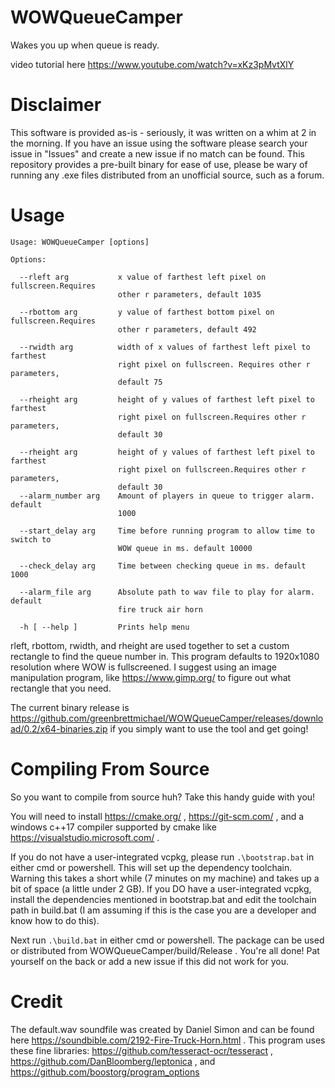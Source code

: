 # WOWQueueCamper
Wakes you up when queue is ready. 

video tutorial here  https://www.youtube.com/watch?v=xKz3pMvtXlY

# Disclaimer
This software is provided as-is - seriously, it was written on a whim at 2 in the morning. If you have an issue using the software please search your issue in "Issues" and create a new issue if no match can be found. This repository provides a pre-built binary for ease of use, please be wary of running any .exe files distributed from an unofficial source, such as a forum.

# Usage
```
Usage: WOWQueueCamper [options]

Options:

  --rleft arg           x value of farthest left pixel on fullscreen.Requires
                        other r parameters, default 1035
                        
  --rbottom arg         y value of farthest bottom pixel on fullscreen.Requires
                        other r parameters, default 492
                        
  --rwidth arg          width of x values of farthest left pixel to farthest
                        right pixel on fullscreen. Requires other r parameters,
                        default 75
                        
  --rheight arg         height of y values of farthest left pixel to farthest
                        right pixel on fullscreen.Requires other r parameters,
                        default 30
                        
  --rheight arg         height of y values of farthest left pixel to farthest
                        right pixel on fullscreen.Requires other r parameters,
                        default 30
  --alarm_number arg    Amount of players in queue to trigger alarm. default
                        1000
                        
  --start_delay arg     Time before running program to allow time to switch to
                        WOW queue in ms. default 10000
                        
  --check_delay arg     Time between checking queue in ms. default 1000
  
  --alarm_file arg      Absolute path to wav file to play for alarm. default
                        fire truck air horn
                        
  -h [ --help ]         Prints help menu
 ```
  
rleft, rbottom, rwidth, and rheight are used together to set a custom rectangle to find the queue number in. This program defaults to 1920x1080 resolution where WOW is fullscreened. I suggest using an image manipulation program, like https://www.gimp.org/ to figure out what rectangle that you need.

The current binary release is https://github.com/greenbrettmichael/WOWQueueCamper/releases/download/0.2/x64-binaries.zip if you simply want to use the tool and get going!

# Compiling From Source
So you want to compile from source huh? Take this handy guide with you!

You will need to install https://cmake.org/ , https://git-scm.com/ , and a windows c++17 compiler supported by cmake like https://visualstudio.microsoft.com/ . 

If you do not have a user-integrated vcpkg, please run ```.\bootstrap.bat``` in either cmd or powershell. This will set up the dependency toolchain. Warning this takes a short while (7 minutes on my machine) and takes up a bit of space (a little under 2 GB). If you DO have a user-integrated vcpkg, install the dependencies mentioned in bootstrap.bat and edit the toolchain path in build.bat (I am assuming if this is the case you are a developer and know how to do this).

Next run ```.\build.bat``` in either cmd or powershell. The package can be used or distributed from WOWQueueCamper/build/Release . You're all done! Pat yourself on the back or add a new issue if this did not work for you.

# Credit
The default.wav soundfile was created by Daniel Simon and can be found here https://soundbible.com/2192-Fire-Truck-Horn.html . 
This program uses these fine libraries: https://github.com/tesseract-ocr/tesseract , https://github.com/DanBloomberg/leptonica , and https://github.com/boostorg/program_options
